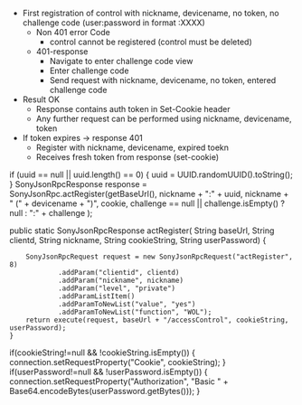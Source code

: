 - First registration of control with nickname, devicename, no token, no challenge code (user:password in format :XXXX)
  - Non 401 error Code
    - control cannot be registered (control must be deleted)
  - 401-response
    - Navigate to enter challenge code view
    - Enter challenge code
    - Send request with nickname, devicename, no token, entered challenge code
- Result OK
  - Response contains auth token in Set-Cookie header
  - Any further request can be performed using nickname, devicename, token
- If token expires -> response 401
  - Register with nickname, devicename, expired toekn
  - Receives fresh token from response (set-cookie)


 if (uuid == null || uuid.length() == 0) {
            uuid = UUID.randomUUID().toString();
        }
        SonyJsonRpcResponse response = SonyJsonRpc.actRegister(getBaseUrl(),
                nickname + ":" + uuid,
                nickname + " (" + devicename + ")",
                cookie,
                challenge == null || challenge.isEmpty() ? null : ":" + challenge
                );

public static SonyJsonRpcResponse actRegister(
            String baseUrl, String clientd, String nickname, String cookieString, String userPassword) {

        SonyJsonRpcRequest request = new SonyJsonRpcRequest("actRegister", 8)
                .addParam("clientid", clientd)
                .addParam("nickname", nickname)
                .addParam("level", "private")
                .addParamListItem()
                .addParamToNewList("value", "yes")
                .addParamToNewList("function", "WOL");
        return execute(request, baseUrl + "/accessControl", cookieString, userPassword);
    }

if(cookieString!=null && !cookieString.isEmpty()) {
                connection.setRequestProperty("Cookie", cookieString);
            }
            if(userPassword!=null && !userPassword.isEmpty()) {
                connection.setRequestProperty("Authorization", "Basic " + Base64.encodeBytes(userPassword.getBytes()));
            }